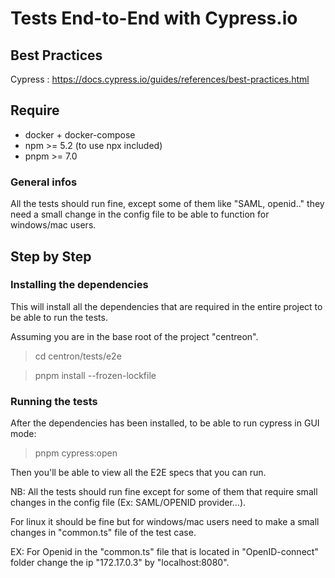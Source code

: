 # Tests End-to-End with Cypress.io

## Best Practices

Cypress : https://docs.cypress.io/guides/references/best-practices.html

## Require

- docker + docker-compose
- npm >= 5.2 (to use npx included)
- pnpm >= 7.0

### General infos

All the tests should run fine, except some of them like "SAML, openid.." they need a small change in the config file to be able to function for windows/mac users.

## Step by Step

### Installing the dependencies

This will install all the dependencies that are required in the entire project to be able to run the tests.

Assuming you are in the base root of the project "centreon".

> cd centron/tests/e2e

> pnpm install --frozen-lockfile

### Running the tests

After the dependencies has been installed, to be able to run cypress in GUI mode:

> pnpm cypress:open

Then you'll be able to view all the E2E specs that you can run.

NB: All the tests should run fine except for some of them that require small changes in the config file (Ex: SAML/OPENID provider...).

For linux it should be fine but for windows/mac users need to make a small changes in "common.ts" file of the test case.

EX: For Openid in the "common.ts" file that is located in "OpenID-connect" folder change the ip "172.17.0.3" by "localhost:8080".